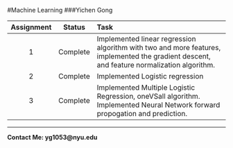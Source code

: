 #Machine Learning 
###Yichen Gong

Assignment | Status | Task
:------------: | :-------------: | :------------
1 | Complete  | Implemented linear regression algorithm with two and more features, implemented the gradient descent, and feature normalization algorithm.
2 | Complete | Implemented Logistic regression
3 | Complete | Implemented Multiple Logistic Regression, oneVSall algorithm. Implemented Neural Network forward propogation and prediction.




---
__Contact Me: yg1053@nyu.edu__